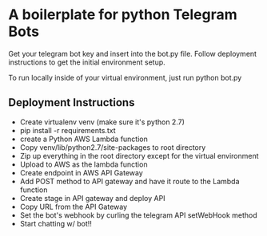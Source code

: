 # A boilerplate for python Telegram Bots
Get your telegram bot key and insert into the bot.py file. Follow deployment instructions to get the initial environment setup.

To run locally inside of your virtual environment, just run
	python bot.py

## Deployment Instructions
* Create virtualenv venv (make sure it's python 2.7)
* pip install -r requirements.txt
* create a Python AWS Lambda function
* Copy venv/lib/python2.7/site-packages to root directory
* Zip up everything in the root directory except for the virtual environment
* Upload to AWS as the lambda function
* Create endpoint in AWS API Gateway
* Add POST method to API gateway and have it route to the Lambda function
* Create stage in API gateway and deploy API
* Copy URL from the API Gateway
* Set the bot's webhook by curling the telegram API setWebHook method
* Start chatting w/ bot!!